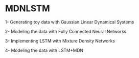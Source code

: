 # MDNLSTM
1- Generating toy data with Gaussian Linear Dynamical Systems

2- Modeling the data with Fully Connected Neural Networks

3- Implementing LSTM with Mixture Density Networks

4- Modeling the data with LSTM+MDN
